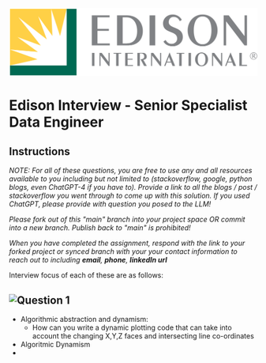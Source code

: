![Southern California Edison](/assets/images/edison_logo.png)
# Edison Interview - Senior Specialist Data Engineer

## Instructions

<em>
NOTE: For all of these questions, you are free to use any and all resources available to you including but not limited to (stackoverflow, google, python blogs, even ChatGPT-4 if you have to). Provide a link to all the blogs / post / stackoverflow you went through to come up with this solution. If you used ChatGPT, please provide with question you posed to the LLM!

Please fork out of this "main" branch into your project space OR commit into a new branch. Publish back to "main" is prohibited!

When you have completed the assignment, respond with the link to your forked project or synced branch with your your contact information to reach out to including __email__, __phone__, __linkedIn url__
</em>

Interview focus of each of these are as follows:

## ![Question 1](Question_1.ipynb)
* Algorithmic abstraction and dynamism:
    * How can you write a dynamic plotting code that can take into account the changing X,Y,Z faces and intersecting line co-ordinates
* Algoritmic Dynamism
* 





